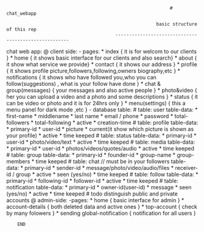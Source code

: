                                                                 # chat_webapp
                                                                
                                                           basic structure of this rep
                                            -----------------------------------------------------


chat web app:
    @ client side:
        - pages:
            * index
                { it is for welcom to our clients }
            * home
                { it shows basic interface for our clients and also search}
            * about
                { it show what service we provide}
            * contact
                { it shows our address }
            * profile
                { it shows profile picture,followers,following,owners biography,etc }
            * notifications
                { it shows who have followed you,who you can follow(suggestions) ,
                  what is your follow have done }
            * chat & group(messages)
                { your messages and also active people }
            * photo&video
                { her you can upload a video and a photo and some descriptions }
            * status
                { it can be video or photo and it is for 24hrs only }
            * menu(settings)
                { this a menu panel for dark mode ,etc }
        - database table:
            # table: user
                table-data:
                    * first-name
                    * middlename
                    * last name
                    * email / phone
                    * password
                    * total-followers
                    * total-following
                    * active
                    * creation-time
            # table: profile
                table-data:
                    * primary-id
                    * user-id
                    * picture
                    * current(it show which picture is shown as your profile)
                    * active
                    * time keeped
            # table: status
                table-data:
                    * primary-id
                    * user-id
                    * photo/video/text
                    * active
                    * time keeped
            # table: media
                table-data:
                    * primary-id
                    * user-id
                    * photos/videos/quotes/audio
                    * active
                    * time keeped
            # table: group
                table-data:
                    * primary-id
                    * founder-id
                    * group-name
                    * group-members
                    * time keeped
            # table: chat
              // must be in your followers
                table-data:
                    * primary-id
                    * sender-id
                    * message/photo/video/audio/files
                    * receiver-id / group
                    * active
                    * seen (yes/no)
                    * time keeped
            # table: follow
                table-data:
                    * primary-id
                    * following-id
                    * follower-id
                    * active
                    * time keeped
            # table: notification
                table-data:
                    * primary-id
                    * owner-id(user-id)
                    * message
                    * seen (yes/no)
                    * active
                    * time keeped
        # todo distinguish public and private accounts
    @ admin-side:
        -pages:
            * home
                { basic interface for admin }
            * account-details
                { both deleted data and active ones }
            * top-account
                { check by many folowers }
            * sending global-notification
                { notification for all users }

        END
